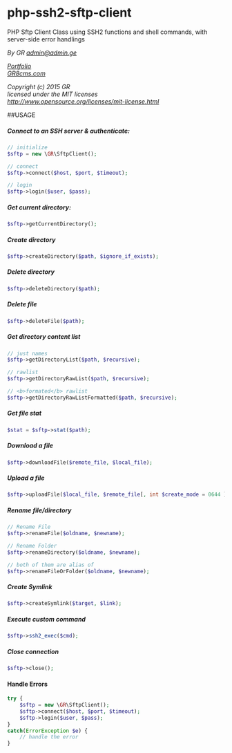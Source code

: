 # php-ssh2-sftp-client
PHP Sftp Client Class using SSH2 functions and shell commands, with server-side error handlings


*By GR admin@admin.ge*

*[Portfolio](http://www.admin.ge/portfolio)*<br>
*[GR8cms.com](http://www.GR8cms.com)*

*Copyright (c) 2015 GR*<br>
*licensed under the MIT licenses*<br>
*http://www.opensource.org/licenses/mit-license.html*


##USAGE

##### Connect to an SSH server & authenticate:
```php
// initialize
$sftp = new \GR\SftpClient();

// connect
$sftp->connect($host, $port, $timeout);

// login
$sftp->login($user, $pass);
```

##### Get current directory:
```php
$sftp->getCurrentDirectory();
```

##### Create directory
```php
$sftp->createDirectory($path, $ignore_if_exists);
```

##### Delete directory
```php
$sftp->deleteDirectory($path);
```

##### Delete file
```php
$sftp->deleteFile($path);
```

##### Get directory content list
```php
// just names
$sftp->getDirectoryList($path, $recursive);

// rawlist
$sftp->getDirectoryRawList($path, $recursive);

// <b>formated</b> rawlist
$sftp->getDirectoryRawListFormatted($path, $recursive);
```

##### Get file stat
```php
$stat = $sftp->stat($path); 
```

##### Download a file
```php
$sftp->downloadFile($remote_file, $local_file); 
```

##### Upload a file
```php
$sftp->uploadFile($local_file, $remote_file[, int $create_mode = 0644 ] ); 
```

##### Rename file/directory
```php
// Rename File
$sftp->renameFile($oldname, $newname);

// Rename Folder
$sftp->renameDirectory($oldname, $newname);

// both of them are alias of
$sftp->renameFileOrFolder($oldname, $newname);
```

##### Create Symlink
```php
$sftp->createSymlink($target, $link); 
```

##### Execute custom command
```php
$sftp->ssh2_exec($cmd); 
```

##### Close connection
```php
$sftp->close(); 
```

#### Handle Errors
```php
try {
	$sftp = new \GR\SftpClient();
	$sftp->connect($host, $port, $timeout);
	$sftp->login($user, $pass);
}
catch(ErrorException $e) {
	// handle the error
}
```




